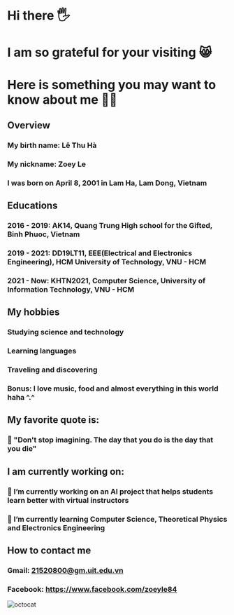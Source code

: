 # Hi there 🖐
# I am so grateful for your visiting 😸

# Here is something you may want to know about me 🐱‍💻


##   Overview

### My birth name: Lê Thu Hà 
### My nickname: Zoey Le
### I was born on April 8, 2001 in Lam Ha, Lam Dong, Vietnam


## Educations

### 2016 - 2019: AK14, Quang Trung High school for the Gifted, Binh Phuoc, Vietnam
### 2019 - 2021: DD19LT11, EEE(Electrical and Electronics Engineering), HCM University of Technology, VNU - HCM
### 2021 - Now: KHTN2021, Computer Science, University of Information Technology, VNU - HCM


## My hobbies

###  Studying science and technology
### Learning languages
### Traveling and discovering
### Bonus: I love music, food and almost everything in this world haha ^.^


## My favorite quote is: 

### 💭 "Don't stop imagining. The day that you do is the day that you die"

## I am currently working on:

### 🔭 I’m currently working on an AI project that helps students learn better with virtual instructors
### 🌱 I’m currently learning Computer Science, Theoretical Physics and Electronics Engineering


## How to contact me

### Gmail: 21520800@gm.uit.edu.vn
### Facebook: https://www.facebook.com/zoeyle84





 ![octocat](https://user-images.githubusercontent.com/94096493/145605714-3e86ab99-a106-40a8-a402-207d25fb59d3.png)


